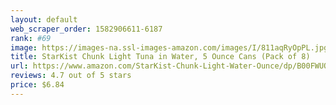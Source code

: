 ```yaml
---
layout: default 
﻿web_scraper_order: 1582906611-6187
rank: #69
image: https://images-na.ssl-images-amazon.com/images/I/811aqRyOpPL.jpg
title: StarKist Chunk Light Tuna in Water, 5 Ounce Cans (Pack of 8)
url: https://www.amazon.com/StarKist-Chunk-Light-Water-Ounce/dp/B00FWUO2IE/ref=zg_mw_grocery_69?_encoding=UTF8&psc=1&refRID=XTVGWZMF6K6B536217C1
reviews: 4.7 out of 5 stars
price: $6.84 
---
```

